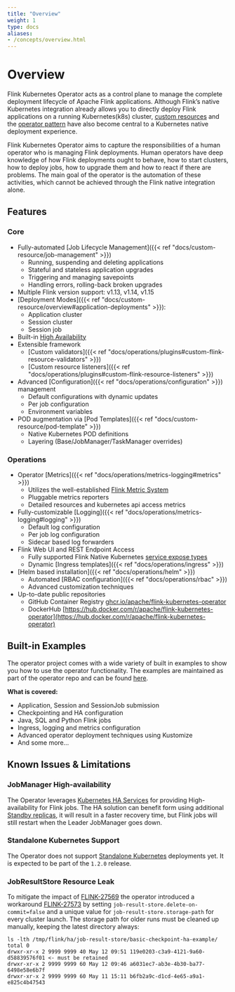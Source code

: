 ```yaml
---
title: "Overview"
weight: 1
type: docs
aliases:
- /concepts/overview.html
---
```

<!--
Licensed to the Apache Software Foundation (ASF) under one
or more contributor license agreements.  See the NOTICE file
distributed with this work for additional information
regarding copyright ownership.  The ASF licenses this file
to you under the Apache License, Version 2.0 (the
"License"); you may not use this file except in compliance
with the License.  You may obtain a copy of the License at

  http://www.apache.org/licenses/LICENSE-2.0

Unless required by applicable law or agreed to in writing,
software distributed under the License is distributed on an
"AS IS" BASIS, WITHOUT WARRANTIES OR CONDITIONS OF ANY
KIND, either express or implied.  See the License for the
specific language governing permissions and limitations
under the License.
-->

# Overview
Flink Kubernetes Operator acts as a control plane to manage the complete deployment lifecycle of Apache Flink applications. Although Flink’s native Kubernetes integration already allows you to directly deploy Flink applications on a running Kubernetes(k8s) cluster, [custom resources](https://kubernetes.io/docs/concepts/extend-kubernetes/api-extension/custom-resources/) and the [operator pattern](https://kubernetes.io/docs/concepts/extend-kubernetes/operator/) have also become central to a Kubernetes native deployment experience.

Flink Kubernetes Operator aims to capture the responsibilities of a human operator who is managing Flink deployments. Human operators have deep knowledge of how Flink deployments ought to behave, how to start clusters, how to deploy jobs, how to upgrade them and how to react if there are problems. The main goal of the operator is the automation of these activities, which cannot be achieved through the Flink native integration alone.

## Features
### Core
- Fully-automated [Job Lifecycle Management]({{< ref "docs/custom-resource/job-management" >}})
  - Running, suspending and deleting applications
  - Stateful and stateless application upgrades
  - Triggering and managing savepoints
  - Handling errors, rolling-back broken upgrades
- Multiple Flink version support: v1.13, v1.14, v1.15
- [Deployment Modes]({{< ref "docs/custom-resource/overview#application-deployments" >}}):
  - Application cluster
  - Session cluster
  - Session job
- Built-in [High Availability](https://nightlies.apache.org/flink/flink-docs-master/docs/deployment/ha/kubernetes_ha/)   
- Extensible framework
  - [Custom validators]({{< ref "docs/operations/plugins#custom-flink-resource-validators" >}})
  - [Custom resource listeners]({{< ref "docs/operations/plugins#custom-flink-resource-listeners" >}})  
- Advanced [Configuration]({{< ref "docs/operations/configuration" >}}) management
  - Default configurations with dynamic updates
  - Per job configuration
  - Environment variables
- POD augmentation via [Pod Templates]({{< ref "docs/custom-resource/pod-template" >}})
  - Native Kubernetes POD definitions
  - Layering (Base/JobManager/TaskManager overrides)
### Operations
- Operator [Metrics]({{< ref "docs/operations/metrics-logging#metrics" >}})
  - Utilizes the well-established [Flink Metric System](https://nightlies.apache.org/flink/flink-docs-master/docs/ops/metrics)
  - Pluggable metrics reporters
  - Detailed resources and kubernetes api access metrics
- Fully-customizable [Logging]({{< ref "docs/operations/metrics-logging#logging" >}})
  - Default log configuration  
  - Per job log configuration
  - Sidecar based log forwarders
- Flink Web UI and REST Endpoint Access
  - Fully supported Flink Native Kubernetes [service expose types](https://nightlies.apache.org/flink/flink-docs-master/docs/deployment/resource-providers/native_kubernetes/#accessing-flinks-web-ui)
  - Dynamic [Ingress templates]({{< ref "docs/operations/ingress" >}})
- [Helm based installation]({{< ref "docs/operations/helm" >}})
  - Automated [RBAC configuration]({{< ref "docs/operations/rbac" >}})
  - Advanced customization techniques
- Up-to-date public repositories
  - GitHub Container Registry [ghcr.io/apache/flink-kubernetes-operator](http://ghcr.io/apache/flink-kubernetes-operator)
  - DockerHub [https://hub.docker.com/r/apache/flink-kubernetes-operator](https://hub.docker.com/r/apache/flink-kubernetes-operator)

## Built-in Examples

The operator project comes with a wide variety of built in examples to show you how to use the operator functionality.
The examples are maintained as part of the operator repo and can be found [here](https://github.com/apache/flink-kubernetes-operator/tree/main/examples).

**What is covered:**

 - Application, Session and SessionJob submission
 - Checkpointing and HA configuration
 - Java, SQL and Python Flink jobs
 - Ingress, logging and metrics configuration
 - Advanced operator deployment techniques using Kustomize
 - And some more...

## Known Issues & Limitations

### JobManager High-availability
The Operator leverages [Kubernetes HA Services](https://nightlies.apache.org/flink/flink-docs-master/docs/deployment/ha/kubernetes_ha/) for providing High-availability for Flink jobs. The HA solution can benefit form using additional [Standby replicas](https://nightlies.apache.org/flink/flink-docs-master/docs/deployment/ha/overview/), it will result in a faster recovery time, but Flink jobs will still restart when the Leader JobManager goes down.

### Standalone Kubernetes Support
The Operator does not support [Standalone Kubernetes](https://nightlies.apache.org/flink/flink-docs-master/docs/deployment/resource-providers/standalone/kubernetes/) deployments yet. It is expected to be part of the `1.2.0` release.

### JobResultStore Resource Leak
To mitigate the impact of [FLINK-27569](https://issues.apache.org/jira/browse/FLINK-27569) the operator introduced a workaround [FLINK-27573](https://issues.apache.org/jira/browse/FLINK-27573) by setting `job-result-store.delete-on-commit=false` and a unique value for `job-result-store.storage-path` for every cluster launch. The storage path for older runs must be cleaned up manually, keeping the latest directory always:
```shell
ls -lth /tmp/flink/ha/job-result-store/basic-checkpoint-ha-example/
total 0
drwxr-xr-x 2 9999 9999 40 May 12 09:51 119e0203-c3a9-4121-9a60-d58839576f01 <- must be retained
drwxr-xr-x 2 9999 9999 60 May 12 09:46 a6031ec7-ab3e-4b30-ba77-6498e58e6b7f
drwxr-xr-x 2 9999 9999 60 May 11 15:11 b6fb2a9c-d1cd-4e65-a9a1-e825c4b47543
```
